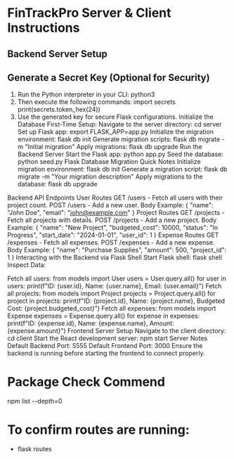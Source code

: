 # FinTrackPro Server & Client Instructions

## Backend Server Setup

## Generate a Secret Key (Optional for Security)
1. Run the Python interpreter in your CLI:
   python3
2. Then execute the following commands:
  import secrets
  print(secrets.token_hex(24))
3. Use the generated key for secure Flask configurations.
  Initialize the Database
First-Time Setup:
Navigate to the server directory:
  cd server
Set up Flask app:
  export FLASK_APP=app.py
Initialize the migration environment:
  flask db init
  Generate migration scripts:
  flask db migrate -m "Initial migration"
Apply migrations:
  flask db upgrade
  Run the Backend Server
Start the Flask app:
  python app.py
  Seed the database:
  python seed.py
  Flask Database Migration Quick Notes
Initialize migration environment:
  flask db init
Generate a migration script:
  flask db migrate -m "Your migration description"
Apply migrations to the database:
  flask db upgrade

Backend API Endpoints
  User Routes
  GET /users - Fetch all users with their project count.
  POST /users - Add a new user.
Body Example:
{
    "name": "John Doe",
    "email": "john@example.com"
  }
  Project Routes
  GET /projects - Fetch all projects with details.
  POST /projects - Add a new project.
Body Example:
{
  "name": "New Project",
  "budgeted_cost": 10000,
  "status": "In Progress",
  "start_date": "2024-01-01",
  "user_id": 1
}
Expense Routes
GET /expenses - Fetch all expenses.
POST /expenses - Add a new expense.
Body Example:
  {
    "name": "Purchase Supplies",
    "amount": 500,
    "project_id": 1
  }
  Interacting with the Backend via Flask Shell
Start Flask shell:
  flask shell
Inspect Data:

Fetch all users:
  from models import User
  users = User.query.all()
for user in users:
    print(f"ID: {user.id}, Name: {user.name}, Email: {user.email}")
Fetch all projects:
  from models import Project
  projects = Project.query.all()
for project in projects:
    print(f"ID: {project.id}, Name: {project.name}, Budgeted Cost: {project.budgeted_cost}")
Fetch all expenses:
  from models import Expense
  expenses = Expense.query.all()
for expense in expenses:
    print(f"ID: {expense.id}, Name: {expense.name}, Amount: {expense.amount}")
Frontend Server Setup
Navigate to the client directory:
  cd client
Start the React development server:
  npm start
  Server Notes
Default Backend Port: 5555
Default Frontend Port: 3000
Ensure the backend is running before starting the frontend to connect properly.

# Package Check Commend
npm list --depth=0

# To confirm routes are running:
- flask routes
